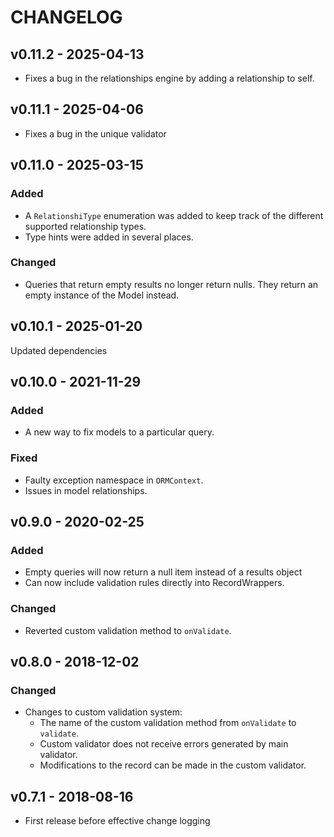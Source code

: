 CHANGELOG
=========

## v0.11.2 - 2025-04-13
- Fixes a bug in the relationships engine by adding a relationship to self.

## v0.11.1 - 2025-04-06
- Fixes a bug in the unique validator

## v0.11.0 - 2025-03-15
### Added
- A `RelationshiType` enumeration was added to keep track of the different supported relationship types.
- Type hints were added in several places.
### Changed
- Queries that return empty results no longer return nulls. They return an empty instance of the Model instead.

## v0.10.1 - 2025-01-20
Updated dependencies

## v0.10.0 - 2021-11-29

### Added
- A new way to fix models to a particular query.

### Fixed
- Faulty exception namespace in `ORMContext`.
- Issues in model relationships.


## v0.9.0 - 2020-02-25
### Added
- Empty queries will now return a null item instead of a results object
- Can now include validation rules directly into RecordWrappers.

### Changed
- Reverted custom validation method to `onValidate`.


## v0.8.0 - 2018-12-02
### Changed
- Changes to custom validation system:
    - The name of the custom validation method from `onValidate` to `validate`.
    - Custom validator does not receive errors generated by main validator.
    - Modifications to the record can be made in the custom validator.

## v0.7.1 - 2018-08-16
- First release before effective change logging